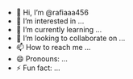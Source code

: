 - 👋 Hi, I’m @rafiaaa456
- 👀 I’m interested in ...
- 🌱 I’m currently learning ...
- 💞️ I’m looking to collaborate on ...
- 📫 How to reach me ...
- 😄 Pronouns: ...
- ⚡ Fun fact: ...

<!---
rafiaaa456/rafiaaa456 is a ✨ special ✨ repository because its `README.md` (this file) appears on your GitHub profile.
You can click the Preview link to take a look at your changes.
--->




